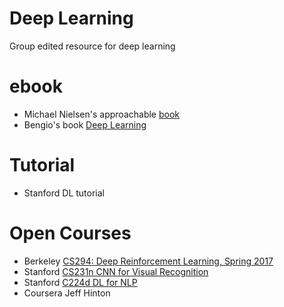 # Deep Learning
Group edited resource for deep learning

# ebook 
- Michael Nielsen's approachable [book](http://neuralnetworksanddeeplearning.com/chap1.html)
- Bengio's book [Deep Learning](http://www.deeplearningbook.org/)

# Tutorial
- Stanford DL tutorial

# Open Courses
- Berkeley [CS294: Deep Reinforcement Learning, Spring 2017](http://rll.berkeley.edu/deeprlcourse/)
- Stanford [CS231n CNN for Visual Recognition](http://cs231n.github.io/)
- Stanford [C224d DL for NLP](http://cs224d.stanford.edu/syllabus.html)
- Coursera Jeff Hinton

